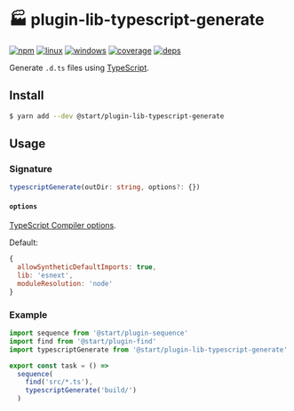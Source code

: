 # 🏭 plugin-lib-typescript-generate

[![npm](https://img.shields.io/npm/v/@start/plugin-lib-typescript-generate.svg?style=flat-square)](https://www.npmjs.com/package/@start/plugin-lib-typescript-generate) [![linux](https://img.shields.io/travis/deepsweet/start/master.svg?label=linux&style=flat-square)](https://travis-ci.org/deepsweet/start) [![windows](https://img.shields.io/appveyor/ci/deepsweet/start/master.svg?label=windows&style=flat-square)](https://ci.appveyor.com/project/deepsweet/start) [![coverage](https://img.shields.io/codecov/c/github/deepsweet/start/master.svg?style=flat-square)](https://codecov.io/github/deepsweet/start) [![deps](https://david-dm.org/deepsweet/start.svg?path=packages/plugin-lib-typescript-generate&style=flat-square)](https://david-dm.org/deepsweet/start?path=packages/plugin-lib-typescript-generate)

Generate `.d.ts` files using [TypeScript](https://www.typescriptlang.org/).

## Install

```sh
$ yarn add --dev @start/plugin-lib-typescript-generate
```

## Usage

### Signature

```ts
typescriptGenerate(outDir: string, options?: {})
```

#### `options`

[TypeScript Compiler options](https://www.typescriptlang.org/docs/handbook/compiler-options.html).

Default:

```js
{
  allowSyntheticDefaultImports: true,
  lib: 'esnext',
  moduleResolution: 'node'
}
```

### Example

```js
import sequence from '@start/plugin-sequence'
import find from '@start/plugin-find'
import typescriptGenerate from '@start/plugin-lib-typescript-generate'

export const task = () =>
  sequence(
    find('src/*.ts'),
    typescriptGenerate('build/')
  )
```
